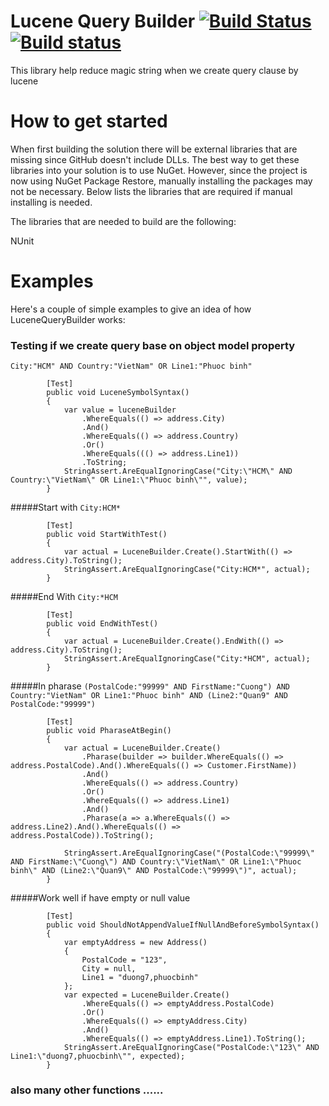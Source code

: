 # Lucene Query Builder [![Build Status](https://travis-ci.org/cuongtranba/Lucene-Query-Builder.svg?branch=master)](https://travis-ci.org/cuongtranba/Lucene-Query-Builder) [![Build status](https://ci.appveyor.com/api/projects/status/q57j8mqtxyyj2p8q?svg=true)](https://ci.appveyor.com/project/herrylove72/lucene-query-builder-vxsik)



This library help reduce magic string when we create query clause by lucene
# How to get started
When first building the solution there will be external libraries that are missing since GitHub doesn't include DLLs. The best way to get these libraries into your solution is to use NuGet. However, since the project is now using NuGet Package Restore, manually installing the packages may not be necessary. Below lists the libraries that are required if manual installing is needed.

The libraries that are needed to build are the following:

NUnit
# Examples

Here's a couple of simple examples to give an idea of how LuceneQueryBuilder works:

### Testing if we create query base on object model property

``` City:"HCM" AND Country:"VietNam" OR Line1:"Phuoc binh" ```
```
        [Test]
        public void LuceneSymbolSyntax()
        {
            var value = luceneBuilder
                .WhereEquals(() => address.City)
                .And()
                .WhereEquals(() => address.Country)
                .Or()
                .WhereEquals((() => address.Line1))
                .ToString;
            StringAssert.AreEqualIgnoringCase("City:\"HCM\" AND Country:\"VietNam\" OR Line1:\"Phuoc binh\"", value);
        }
```
#####Start with ``` City:HCM*  ```

```
        [Test]
        public void StartWithTest()
        {
            var actual = LuceneBuilder.Create().StartWith(() => address.City).ToString();
            StringAssert.AreEqualIgnoringCase("City:HCM*", actual);
        }
```
#####End With ``` City:*HCM  ```

```
        [Test]
        public void EndWithTest()
        {
            var actual = LuceneBuilder.Create().EndWith(() => address.City).ToString();
            StringAssert.AreEqualIgnoringCase("City:*HCM", actual);
        }
```
#####In pharase ``` (PostalCode:"99999" AND FirstName:"Cuong") AND Country:"VietNam" OR Line1:"Phuoc binh" AND (Line2:"Quan9" AND PostalCode:"99999") ```

```
        [Test]
        public void PharaseAtBegin()
        {
            var actual = LuceneBuilder.Create()
                .Pharase(builder => builder.WhereEquals(() => address.PostalCode).And().WhereEquals(() => Customer.FirstName))
                .And()
                .WhereEquals(() => address.Country)
                .Or()
                .WhereEquals(() => address.Line1)
                .And()
                .Pharase(a => a.WhereEquals(() => address.Line2).And().WhereEquals(() => address.PostalCode)).ToString();

            StringAssert.AreEqualIgnoringCase("(PostalCode:\"99999\" AND FirstName:\"Cuong\") AND Country:\"VietNam\" OR Line1:\"Phuoc binh\" AND (Line2:\"Quan9\" AND PostalCode:\"99999\")", actual);
        }
```
#####Work well if have empty or null value 

```
        [Test]
        public void ShouldNotAppendValueIfNullAndBeforeSymbolSyntax()
        {
            var emptyAddress = new Address()
            {
                PostalCode = "123",
                City = null,
                Line1 = "duong7,phuocbinh"
            };
            var expected = LuceneBuilder.Create()
                .WhereEquals(() => emptyAddress.PostalCode)
                .Or()
                .WhereEquals(() => emptyAddress.City)
                .And()
                .WhereEquals(() => emptyAddress.Line1).ToString();
            StringAssert.AreEqualIgnoringCase("PostalCode:\"123\" AND Line1:\"duong7,phuocbinh\"", expected);
        }
```
### also many other functions ......

